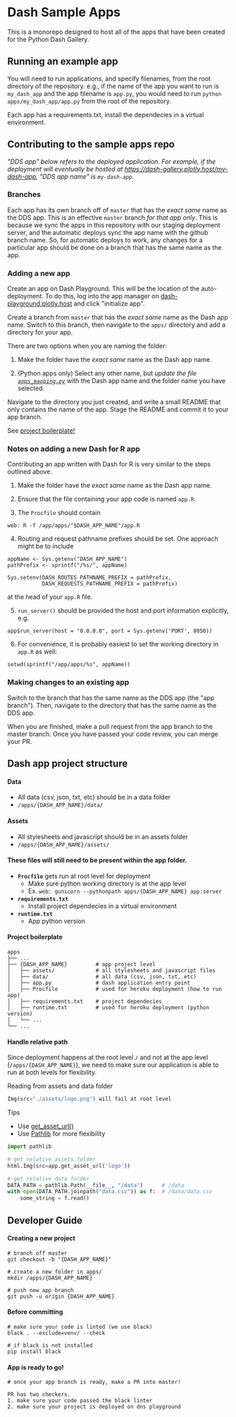 # Dash Sample Apps

This is a monorepo designed to host all of the apps that have been
created for the Python Dash Gallery.

## Running an example app

You will need to run applications, and specify filenames, from the
root directory of the repository. e.g., if the name of the app you
want to run is `my_dash_app` and the app filename is `app.py`, you
would need to run `python apps/my_dash_app/app.py` from the root
of the repository.

Each app has a requirements.txt, install the dependecies in a virtual 
environment.

## Contributing to the sample apps repo

_"DDS app" below refers to the deployed application. For example, if
the deployment will eventually be hosted at
https://dash-gallery.plotly.host/my-dash-app, "DDS app name" is
`my-dash-app`._

### Branches

Each app has its own branch off of `master` that has the _exact same_
name as the DDS app. This is an effective `master` branch _for that
app only_. This is because we sync the apps in this repository with
our staging deployment server, and the automatic deploys sync the app
name with the github branch name. So, for automatic deploys to work,
any changes for a particular app should be done on a branch that has
the same name as the app.

### Adding a new app

Create an app on Dash Playground. This will be the location of the
auto-deployment. To do this, log into the app manager on
[dash-playground.plotly.host](https://dash-playground.plotly.host)
and click "initialize app".

Create a branch from `master` that has the _exact same_ name as the
Dash app name. Switch to this branch, then navigate to the `apps/`
directory and add a directory for your app.

There are two options when you are naming the folder:

1. Make the folder have the _exact same_ name as the Dash app name.

2. (Python apps only) Select any other name, but _update the file
   [`apps_mapping.py`](apps_directory_mapping.py)_ with the Dash app
   name and the folder name you have selected.

Navigate to the directory you just created, and write a small README
that only contains the name of the app. Stage the README and commit it
to your app branch.

See [project boilerplate!](https://github.com/plotly/dash-sample-apps#project-boilerplate)

### Notes on adding a new Dash for R app

Contributing an app written with Dash for R is very similar to the steps outlined above. 

1. Make the folder have the _exact same_ name as the Dash app name.

2. Ensure that the file containing your app code is named `app.R`.

3. The `Procfile` should contain 

```
web: R -f /app/apps/"$DASH_APP_NAME"/app.R
```

4. Routing and request pathname prefixes should be set. One approach might be to include

```
appName <- Sys.getenv("DASH_APP_NAME")
pathPrefix <- sprintf("/%s/", appName)

Sys.setenv(DASH_ROUTES_PATHNAME_PREFIX = pathPrefix,
           DASH_REQUESTS_PATHNAME_PREFIX = pathPrefix)
```

at the head of your `app.R` file.

5. `run_server()` should be provided the host and port information explicitly, e.g.

``
app$run_server(host = "0.0.0.0", port = Sys.getenv('PORT', 8050))
``

6. For convenience, it is probably easiest to set the working directory in `app.R` as well:

``
setwd(sprintf("/app/apps/%s", appName))
``

### Making changes to an existing app

Switch to the branch that has the same name as the DDS app (the "app
branch"). Then, navigate to the directory that has the same name as
the DDS app.

When you are finished, make a pull request from the app branch to the master
branch. Once you have passed your code review, you can merge your PR.

## Dash app project structure

#### Data
- All data (csv, json, txt, etc) should be in a data folder
- `/apps/{DASH_APP_NAME}/data/`

#### Assets
- All stylesheets and javascript should be in an assets folder
- `/apps/{DASH_APP_NAME}/assets/`

####  These files will still need to be present within the app folder.

- **`Procfile`** gets run at root level for deployment
    - Make sure python working directory is at the app level
    - Ex. `web: gunicorn --pythonpath apps/{DASH_APP_NAME} app:server` 
- **`requirements.txt`**
    - Install project dependecies in a virtual environment 
- **`runtime.txt`**
    - App python version

#### Project boilerplate

    apps
    ├── ...
    ├── {DASH_APP_NAME}         # app project level
    │   ├── assets/             # all stylesheets and javascript files
    │   ├── data/               # all data (csv, json, txt, etc)
    │   ├── app.py              # dash application entry point
    │   ├── Procfile            # used for heroku deployment (how to run app)
    │   ├── requirements.txt    # project dependecies 
    │   ├── runtime.txt         # used for heroku deployment (python version)
    │   └── ...                 
    └── ...

#### Handle relative path

Since deployment happens at the root level `/` and not at the app level (`/apps/{DASH_APP_NAME}`), we need to make sure our application is able to run at both levels for flexibility.

Reading from assets and data folder
```Python
Img(src="./assets/logo.png") will fail at root level
```

Tips

-  Use [get_asset_url()](https://dash.plot.ly/dash-deployment-server/static-assets)
-  Use [Pathlib](https://docs.python.org/3/library/pathlib.html) for more flexibility

```Python
import pathlib

# get relative assets folder
html.Img(src=app.get_asset_url('logo'))                   

# get relative data folder
DATA_PATH = pathlib.Path(__file__, "/data")      # /data
with open(DATA_PATH.joinpath("data.csv")) as f:  # /data/data.csv
    some_string = f.read()
```

## Developer Guide

#### Creating a new project

```
# branch off master
git checkout -b "{DASH_APP_NAME}"

# create a new folder in apps/
mkdir /apps/{DASH_APP_NAME}

# push new app branch
git push -u origin {DASH_APP_NAME}
```

#### Before committing

```
# make sure your code is linted (we use black)
black . --exclude=venv/ --check

# if black is not installed
pip install black
```


#### App is ready to go!
```
# once your app branch is ready, make a PR into master!

PR has two checkers.
1. make sure your code passed the black linter
2. make sure your project is deployed on dns playground
```
